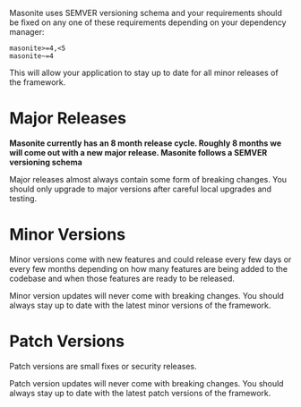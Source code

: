 Masonite uses SEMVER versioning schema and your requirements should be fixed on any one of these requirements depending on your dependency manager:

```
masonite>=4,<5
masonite~=4
```

This will allow your application to stay up to date for all minor releases of the framework.

# Major Releases

**Masonite currently has an 8 month release cycle. Roughly 8 months we will come out with a new major release. Masonite follows a SEMVER versioning schema**

Major releases almost always contain some form of breaking changes. You should only upgrade to major versions after careful local upgrades and testing.

# Minor Versions

Minor versions come with new features and could release every few days or every few months depending on how many features are being added to the codebase and when those features are ready to be released.

Minor version updates will never come with breaking changes. You should always stay up to date with the latest minor versions of the framework.

# Patch Versions

Patch versions are small fixes or security releases.

Patch version updates will never come with breaking changes. You should always stay up to date with the latest patch versions of the framework.

